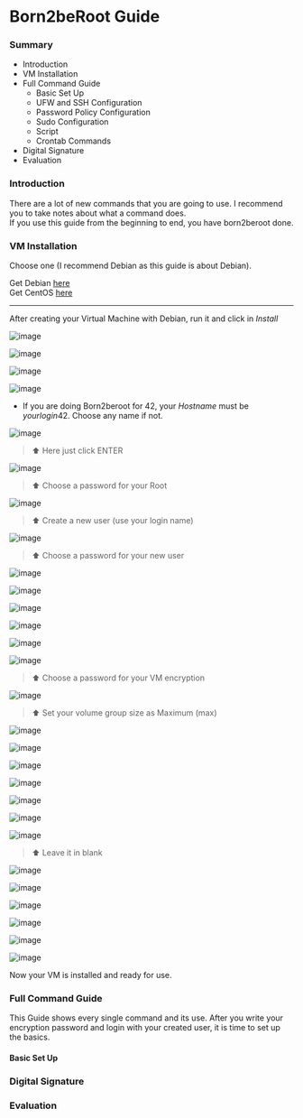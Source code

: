 <h1>Born2beRoot Guide</h1>
<h3>Summary</h3>

  - Introduction
  - VM Installation
  - Full Command Guide
    * Basic Set Up
    * UFW and SSH Configuration
    * Password Policy Configuration
    * Sudo Configuration
    * Script
    * Crontab Commands
  - Digital Signature
  - Evaluation

<h3>Introduction</h3>

There are a lot of new commands that you are going to use. I recommend you to take notes about what a command does. <br>
If you use this guide from the beginning to end, you have born2beroot done.

<h3>VM Installation</h3>

Choose one (I recommend Debian as this guide is about Debian).

Get Debian <a href="https://www.debian.org/download">here</a> <br>
Get CentOS <a href="https://www.centos.org/download/">here</a>
<hr>

After creating your Virtual Machine with Debian, run it and click in <i>Install</i>

![image](https://user-images.githubusercontent.com/91686183/153640306-edc42c9d-6c78-4333-89c2-b8faa8bb9aae.png)

![image](https://user-images.githubusercontent.com/91686183/153640344-5a40af90-ae9b-4d61-8e85-327ccd10edd9.png)

![image](https://user-images.githubusercontent.com/91686183/153640359-31d4e7f0-bbc3-4682-ab21-56ed479e41d2.png)

![image](https://user-images.githubusercontent.com/91686183/153640369-a4b06674-9e58-41b5-960f-5eaad0c4ea6f.png)

  - If you are doing Born2beroot for 42, your <i>Hostname</i> must be <i>yourlogin</i>42. Choose any name if not.

![image](https://user-images.githubusercontent.com/91686183/153641263-3f67adcc-2fb0-4215-866c-147c739aaf45.png)
> ⬆ Here just click ENTER

![image](https://user-images.githubusercontent.com/91686183/153641962-b39a884e-adf8-4dd9-bef7-b242ad82d0b4.png)
> ⬆ Choose a password for your Root

![image](https://user-images.githubusercontent.com/91686183/153642055-caf4d06b-a34f-4919-a084-f42d2c7accfa.png)
> ⬆ Create a new user (use your login name)

![image](https://user-images.githubusercontent.com/91686183/153642267-16511fa1-693d-4b07-ae16-0142e2d18e12.png)
> ⬆ Choose a password for your new user

![image](https://user-images.githubusercontent.com/91686183/153642306-6c6ad1c4-231c-4343-9e3a-f8316762f718.png)

![image](https://user-images.githubusercontent.com/91686183/153642333-7a6c66e0-bc28-4945-ad4b-d9869ff74adf.png)

![image](https://user-images.githubusercontent.com/91686183/153642372-0298cdf5-abee-4840-bee1-8b3b4582b5ee.png)

![image](https://user-images.githubusercontent.com/91686183/153642917-6e8b3922-f308-4a2e-92d7-5c1c56123e1c.png)

![image](https://user-images.githubusercontent.com/91686183/153642940-8e87439e-0459-498b-b593-5f2361bf5a1f.png)

![image](https://user-images.githubusercontent.com/91686183/153642968-7d4b6c32-2806-431a-bc99-d046aa77f2e2.png)
> ⬆ Choose a password for your VM encryption

![image](https://user-images.githubusercontent.com/91686183/153643227-4316dcdd-73d2-4421-8944-18d036bde794.png)
> ⬆ Set your volume group size as Maximum (max)

![image](https://user-images.githubusercontent.com/91686183/153643411-3ea6be7f-4700-4b80-ac45-e2022cdfc815.png)

![image](https://user-images.githubusercontent.com/91686183/153643395-e2151cbf-0162-4250-b98b-71ab3a3bd09b.png)

![image](https://user-images.githubusercontent.com/91686183/153643433-02be71b2-4030-4afe-b07c-1c88f10ec40e.png)

![image](https://user-images.githubusercontent.com/91686183/153643448-85c26b3b-80a1-4806-a09b-0cd2e5131aed.png)

![image](https://user-images.githubusercontent.com/91686183/153643458-f08903ca-127e-4008-85eb-e33d8f3bdd22.png)

![image](https://user-images.githubusercontent.com/91686183/153643469-bcdf574f-b824-4bf3-85eb-090980aab4b7.png)

![image](https://user-images.githubusercontent.com/91686183/153643485-9443b563-bc05-45ec-91e4-09e58c73d00c.png)
> ⬆ Leave it in blank

![image](https://user-images.githubusercontent.com/91686183/153643547-cdca7f97-13d0-4c0b-a49c-41f091d06a88.png)

![image](https://user-images.githubusercontent.com/91686183/153643588-d9bd854a-f375-446e-8d91-9522e25d1f0b.png)

![image](https://user-images.githubusercontent.com/91686183/153643605-c7ed0feb-a783-4ae4-937e-6527efb5381f.png)

![image](https://user-images.githubusercontent.com/91686183/153643625-3de0202b-70c4-423b-bf89-be18b3885ab6.png)

![image](https://user-images.githubusercontent.com/91686183/153643670-9c0e6f72-385d-4736-bad1-4a7152def499.png)

![image](https://user-images.githubusercontent.com/91686183/153643693-805c4173-179e-46bd-9c9f-8b57757d90b9.png)

Now your VM is installed and ready for use.

<h3>Full Command Guide</h3>

This Guide shows every single command and its use.
After you write your encryption password and login with your created user, it is time to set up the basics.

<h4>Basic Set Up</h4>

<h3>Digital Signature</h3>

<h3>Evaluation</h3>

